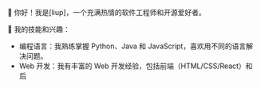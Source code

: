 👋 你好！我是[liup]，一个充满热情的软件工程师和开源爱好者。

🚀 我的技能和兴趣：
- 编程语言：我熟练掌握 Python、Java 和 JavaScript，喜欢用不同的语言解决问题。
- Web 开发：我有丰富的 Web 开发经验，包括前端（HTML/CSS/React）和后
